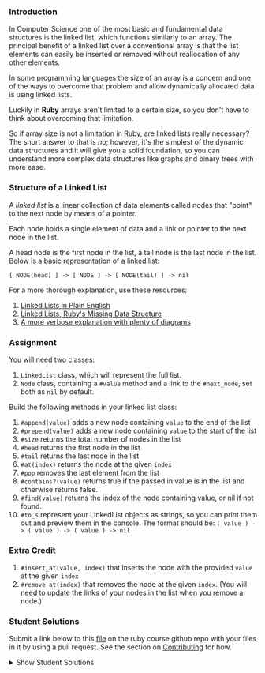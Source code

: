### Introduction

In Computer Science one of the most basic and fundamental data structures is the
linked list, which functions similarly to an array. The principal benefit of a linked
list over a conventional array is that the list elements can easily be inserted or
removed without reallocation of any other elements.

In some programming languages the size of an array is a concern and one of the ways
to overcome that problem and allow dynamically allocated data is using linked lists.

Luckily in **Ruby** arrays aren't limited to a certain size, so you don't have to think
about overcoming that limitation.

So if array size is not a limitation in Ruby, are linked lists really necessary?
The short answer to that is _no_; however, it's the simplest of the dynamic data
structures and it will give you a solid foundation, so you can understand more
complex data structures like graphs and binary trees with more ease.

### Structure of a Linked List

A _linked list_ is a linear collection of data elements called nodes that "point"
to the next node by means of a pointer.

Each node holds a single element of data and a link or pointer to the next node in the list.

A head node is the first node in the list, a tail node is the last node in the list. Below is a basic representation of a linked list:

`[ NODE(head) ] -> [ NODE ] -> [ NODE(tail) ] -> nil`

For a more thorough explanation, use these resources:

1.  [Linked Lists in Plain English](https://www.youtube.com/watch?v=oiW79L8VYXk)
2.  [Linked Lists, Ruby's Missing Data Structure](https://www.sitepoint.com/rubys-missing-data-structure/)
3.  [A more verbose explanation with plenty of diagrams](http://www.cs.cmu.edu/~adamchik/15-121/lectures/Linked%20Lists/linked%20lists.html)

### Assignment

<div class="lesson-content__panel" markdown="1">
  You will need two classes:

1. `LinkedList` class, which will represent the full list.
2. `Node` class, containing a `#value` method and a link to the `#next_node`, set both as `nil` by default.

Build the following methods in your linked list class:

1. `#append(value)` adds a new node containing `value` to the end of the list
2. `#prepend(value)` adds a new node containing `value` to the start of the list
3. `#size` returns the total number of nodes in the list
4. `#head` returns the first node in the list
5. `#tail` returns the last node in the list
6. `#at(index)` returns the node at the given `index`
7. `#pop` removes the last element from the list
8. `#contains?(value)` returns true if the passed in value is in the list and otherwise returns false.
9. `#find(value)` returns the index of the node containing value, or nil if not found.
10. `#to_s` represent your LinkedList objects as strings, so you can print them out and preview them in the console.
    The format should be: `( value ) -> ( value ) -> ( value ) -> nil`

### Extra Credit

1. `#insert_at(value, index)` that inserts the node with the provided `value` at the given `index`
2. `#remove_at(index)` that removes the node at the given `index`. (You will need to update the links of your nodes in the list when you remove a node.)
   </div>

### Student Solutions

Submit a link below to this [file](https://github.com/TheOdinProject/curriculum/blob/master/ruby_programming/computer_science/project_linked_lists.md) on the ruby course github repo with your files in it by using a pull request. See the section on [Contributing](http://github.com/TheOdinProject/curriculum/blob/master/contributing.md) for how.

<details markdown="block">
  <summary> Show Student Solutions </summary>

- Add your solution below this line!
- [pudu87's Solution](https://github.com/pudu87/linked-lists)
- [Philipp's Solution (with extra credit)](https://github.com/philipp-mcvity/odin-ruby.linked_lists)
- [YesSeri's Solution](https://github.com/YesSeri/linked-list/blob/master/linked-list.rb)
- [Austin Fisher's Solution](https://github.com/Austin2016/linked_list)
- [Lucas Bide's Solution (with extra credit)](https://github.com/Lucas-Bide/linked_list)
- [DalandanJuice's Solution (with extra credit)](https://github.com/DalandanJuice/odin_cs_projects/blob/master/linked_lists/linked_lists.rb)
- [jodokusquack's Solution (with extra credit)](https://github.com/jodokusquack/ruby_linked_list)
- [Olugbade Olalekan's Solution (with extra credit)](https://github.com/gbadesimple/data_structure_linked_list)
- [Bradley's Solution (with extra credit)](https://github.com/spaceincase/odin-project-exercises/tree/master/linked_lists)
- [Billy's Solution (with extra credit)](https://github.com/bcoffin9/project_linked_list)
- [Sher's Solution (with extra credit)](https://github.com/sher-s7/linkedlist)
- [Nasser Abachi's Solution](https://github.com/abachi/theodinproject/tree/master/building-projects/linked-list)
- [Run After's Solution](https://github.com/run-after/curriculum/blob/master/ruby_programming/computer_science/project_linked_lists.md)
- [Robin's Solution](https://github.com/CoolGlasses/linked_list/blob/master/linked_list.rb)
- [Uzay-G's Solution](https://github.com/Uzay-G/ruby_exercises/blob/master/linked_list.rb)
- [Rafe Draper's Solution](https://github.com/rafeDraper/ruby_exercises/tree/master/linked_lists)
- [Nikolas Broman's Solution](https://github.com/nikolasbroman/linked_list)
- [Ian's Solution (with extra credit)](https://github.com/IanMKesler/linked_list)
- [Andrija Jelenkovic's Solution (with extra credit)](https://github.com/Amdrija/ruby-practice)
- [Chris' Solution (with extra credit)](https://github.com/CSalois114/project_linked_list/blob/master/linked_list.rb)
- [Jose Salvador's Solution (with extra credit)](https://github.com/Jsalvadorpp/Ruby-Data-Structures/blob/master/linkedLists.rb)
- [Alain Suarez's Solution (with extra credit)](https://gitlab.com/asuar/ruby-linkedlist)
- [Jay Burbyga's Solution (with extra credit)](https://github.com/Jaybur1/ruby_exercises/blob/master/linked_list/linked_list.rb)
- [JFAldridge's Solution (with extra credit)](https://github.com/JFAldridge/ruby_linked_list)
- [Leonardo Vega's Solution (with extra credit)](https://github.com/leonardovega/ruby_programming/blob/master/computer_science/project_linked_lists.rb)
- [BShowen's Solution (with extra credit)](https://github.com/BShowen/Linked_list_in_Ruby)
- [Arilson Souza Solution](https://github.com/arilsonsouza/the_odin_project/blob/master/ruby/project_linked_lists/linked_list.rb)
- [Vollantre's Solution](https://github.com/vollantre/linked_list/blob/master/linked_list.rb)
- [Braxton Lemmon's Solution](https://github.com/braxtonlemmon/linked_lists)
- [Kevin Vuong's Solution](https://github.com/fffear/linked_lists)
- [Nicolas Espinoza's Solution](https://github.com/nicospz/linked_lists)
- [Rudi Boshoff's Solution](https://github.com/RudiBoshoff/linked-list)
- [Learnsometing's Solution w/extras](https://github.com/learnsometing/TOP-ruby-projects/tree/master/ruby/computer-science/linked-list)
- [Simon Tharby's Solution](https://github.com/jinjagit/linked_list/blob/master/linked.rb)
- [Chris Wegscheid's Solution](https://github.com/cwegscheid08/linked_list)
- [Smetanca52's Solution](https://github.com/Smetanca52/ruby_exercices/blob/master/linked_lists.rb)
- [Stefano Merazzi's Solution (w/ extra)](https://github.com/ste001/ruby-exercises/blob/master/computer_science/linked_lists.rb)
- [Dreniak's Solution](https://github.com/Dreniak/linked_list/blob/master/linkedlist.rb)
- [Mohamed Elattar's Solution](https://github.com/mohamed-elattar/linked-list)
- [brendan tang's Solution](https://github.com/brndntng/linked_list)
- [prw001's Solution](https://github.com/prw001/linked_list)
- [Max Garber's Solution](https://github.com/bubblebooy/miscellaneous-exercises/blob/master/Linked%20List.rb)
- [Malaika (Mic) Solution](https://github.com/malaikaMI/Link_list)
- [Sherman Bowling's Solution](https://github.com/janus0/top_course_work/tree/master/ruby/project_linked_list)
- [Nathan Sherburne's Solution](https://github.com/nathansherburne/ruby_practice/blob/master/data_structures/linked_list.rb)
- [Javier Machin's Solution](https://github.com/Javier-Machin/Linked_list/blob/master/linked_list.rb)
- [Btreim's Solution](https://github.com/btreim/ruby/blob/master/linked_list.rb)
- [0zra's Solution](https://github.com/0zra/linkedlist/blob/master/linkedlist.rb)
- [Demo318's Solution (with extra credit)](https://github.com/Demo318/ruby_linked_lists)
- [mtizim's Solution (with extra credit)](https://github.com/mtizim/odin_projects/blob/master/ruby/linkedlists.rb)
- [Isil Donmez's Solution](https://github.com/isildonmez/linked_lists/blob/master/linked_lists.rb)
- [Bruno Parga's Solution](https://github.com/brunoparga/odinproject/blob/master/Ruby/linkedlist.rb)
- [Jmooree30's Solution](https://github.com/jmooree30/Linked-list.git)
- [Andrew's Solution](https://github.com/andrewr224/Linked-Lists)
- [Jason McKee's Solution](https://github.com/jttmckee/odin-project-ruby/tree/master/LinkedList)
- [Jonathan Yiv's Solution](https://github.com/JonathanYiv/linked_list)
- [Roland Studer's Solution](https://github.com/RolandStuder/odin_project_Solutions/tree/master/linked_lists)
- [justinckim3's Solution](https://github.com/justinckim3/linked_list/blob/master/linked_list.rb)
- [Kasey Z's Solution (with extra credit)](https://github.com/kasey-z/TOP-Solutions/blob/master/linked_lists/linked_lists.rb)
- [thisisned's Solution](https://github.com/thisisned/linked_list/blob/master/linked_list.rb)
- [SadieD's Solution](https://github.com/SadieD/linked_lists)
- [Clayton Sweeten's Solution](https://github.com/cjsweeten101/OdinProjects/tree/master/linked_list)
- [holdercp's Solution](https://github.com/holdercp/linked_lists)
- [Webdev-burd's Solution](https://github.com/webdev-burd/linked_list)
- [Jfonz412's Solution](https://github.com/jfonz412/computer_science/blob/master/linked_lists.rb)
- [xavier Solution (+ extra)](https://github.com/nxdf2015/odin-linked-lists/blob/master/linked_list.rb)
- [Ovsjah Schweinefresser's Solution](https://github.com/Ovsjah/linked_lists)
- [Oleh Sliusar's Solution](https://github.com/OlehSliusar/linked_lists)
- [Nikolay Dyulgerov's Solution](https://github.com/NicolayD/ruby-data-structures/blob/master/linked_list.rb)
- [mindovermiles262's Solution](https://github.com/mindovermiles262/linked-list)
- [theghall's Solution](https://github.com/theghall/linked-list.git)
- [yilmazgunalp's Solution with extra](https://github.com/yilmazgunalp/linked_list)
- [Ayushka's Solution](https://github.com/ayushkamadji/ruby_linked_list/blob/master/lib/LinkedList.rb)
- [ToTenMilan's Solution with extra](https://github.com/ToTenMilan/the_odin_project/tree/master/ruby/linked_list)
- [Raiko's Solution (with extra credit)](https://github.com/Cypher0/linked_lists/blob/master/linked_list.rb)
- [Nicolas Amaya's Solution (with extra)](https://github.com/nicoasp/TOP---Ruby-Linked-Lists)
- [nmac's Solution](https://github.com/nmacawile/LinkedList)
- [John Phelps's Solution (+extra)](https://github.com/jphelps413/odin-ruby/blob/master/linked-lists/linked_list.rb)
- [Jib's Solution (with extra credit)](https://github.com/NuclearMachine/OdinTasks/tree/master/LinkedLists)
- [Stefan (Cyprium)'s Solution](https://github.com/dev-cyprium/linked-lists-ruby/)
- [Cody Loyd's Solution (with tests and extra credit)](https://github.com/codyloyd/linked_list)
- [Miguel Herrera's Solution](https://github.com/migueloherrera/linked-lists)
- [KrakenHH's Solution](https://github.com/KrakenHH/ruby/tree/master/algorithms/linked_list)
- [Shala Qweghen's Solution](https://github.com/ShalaQweghen/linked_list)
- [John Connor's Solution](https://github.com/jacgitcz/linked_list)
- [Earth35's Solution](https://github.com/Earth35/linked-list/blob/master/linked_list.rb)
- [Oscar Y.'s Solution](https://github.com/mysteryihs/ruby_projects/blob/master/linked_list.rb)
- [Amrr Bakry's Solution - with extra credit](https://github.com/Amrrbakry/learning_ruby/blob/master/LinkedList/linked_list.rb)
- [Jean Merlet's Solution](https://github.com/jeanmerlet/ruby_misc/blob/master/data_structures/linked_list.rb)
- [Manu Phatak's HIGH ENERGY Solution](https://github.com/bionikspoon/ruby_linked_list)
- [fugumagu's Solution with extra credit](https://github.com/fugumagu/the_odin_project/tree/master/linked_list)
- [Sasho's Solution /w extra credit](https://github.com/sashoa/the-odin-project/tree/master/project-linked-lists)
- [Austin's Solution with extra credit](https://github.com/CouchofTomato/algorithm/blob/master/linked_list.rb)
- [Jiazhi Guo's Solution (with extra credit)](https://github.com/jerrykuo7727/linked_lists)
- [Dan Hoying's Solution (with extra credit)](https://github.com/danhoying/linked_lists)
- [Chris Chambers' Solution (with extra credit)](https://github.com/chrisgchambers/ruby_exercies/blob/master/linked_list/linked_list.rb)
- [Jorrit Luimers' (Voodoo Woodoo) Solution](https://github.com/voodoowoodoo/ruby_linked_lists)
- [Francisco Carlos's Solution (with extra credit)](https://github.com/fcarlosdev/the_odin_project/tree/master/linked_lists)
- [Loris Aranda's Solution (with extra credit)](https://github.com/LorisProg/ruby-linked_lists)
- [at0micr3d's Solution (with extra credit)](https://github.com/at0micr3d/linked_list)
- [Eric M's Solution (with extra credit)](https://github.com/em77/linked_list)
- [Clint's Solution (extra cred)](https://github.com/tholymap/OdinLinkedList)
- [Dylan's Solution (with extra credit)](https://github.com/resputin/the_odin_project/blob/master/Ruby/linklist/linklist.rb)
- [David Chapman's Solution (with extra credit)](https://github.com/davidchappy/odin_training_projects/tree/master/linked_lists)
- [Leonard Soai-Van Solution](https://github.com/leosoaivan/TOP_compsci)
- [Anthony Vumbaca's Solution (with extra credit)](https://github.com/tvumbaca/linked_lists/blob/master/linked_list.rb)
- [Jerry Gao's tryhard Solution](https://github.com/blackwright/odin/tree/master/ruby_linked_list)
- [Marcus' Solution (with extra credit)](https://github.com/nestcx/odin_comp_sci/blob/master/linked_list.rb)
- [Mateusz Staszczyk's](https://github.com/sleaz0id/LinkedList)
- [Sophia Wu's Solution (with extra credit)](https://github.com/SophiaLWu/project-linked-lists)
- [Samuel Langenfeld's Solution](https://github.com/SamuelLangenfeld/linked_list)
- [Braydon Pacheco's Solution](https://github.com/pacheeko/linked_lists/blob/master/linked_lists.rb)
- [Robert Szabo's Solution](https://github.com/Siker001/the_odin_project_exercises/blob/master/ruby/linked_lists/linked_list.rb)
- [jeff1st's Solution](https://github.com/jeff1st/linked_list)
- [Noah Prescott's Solution](https://github.com/npresco/top/tree/master/linked_list)
- [Cody Buffaloe's Solution](https://github.com/CodyLBuffaloe/Linked_Lists)
- [Daniel Varcas aka d-zer0's Solution](https://github.com/d-zer0/linked_list/blob/master/linked_list.rb)
- [Zach Beaird's Solution (with extra credit)](https://github.com/zbbeaird89/Linked-List)
- [EMuchynski's Solution](https://github.com/EMuchynski/linked_lists)
- [Luján Fernaud's Solution](https://github.com/lujanfernaud/ruby-linked-list)
- [Jason Dancocks' Solution](https://github.com/JasonDancocks/Ruby/tree/master/linkedlists)
- [Anistor86's Solution](https://github.com/anistor86/linked_list)
- [James Redux's Solution](https://github.com/Jamesredux/linked_list)
- [Oliver Curting's Solution (with extra credit)](https://github.com/Curting/linked_lists)
- [Alex's Solution](https://github.com/alexcorremans/linked_list)
- [HSaad's Solution](https://github.com/HSaad/linked-lists)
- [Scott McKell's Solution](https://github.com/zottwickel/linked_list.git)
- [Punnadittr's Solution](https://github.com/punnadittr/linked_list/blob/master/linked_lists.rb)
- [Agon Idrizi's Solution](https://github.com/AgonIdrizi/Recursion/blob/master/linked_list.rb)
- [Areeba's Solution](https://github.com/AREEBAISHTIAQ/LinkedLists/blob/master/linkedlist.rb)
- [dmarkiewicz's Solution](https://github.com/dmarkiewicz/the-odin-project/tree/master/Ruby/Linked-list)
- [Felipe Parreira's Solution](https://github.com/FelipeParreira/TheOdinProject/blob/master/ruby-programming/a-bit-of-CS/linked_lists/linked-list.rb)
- [mojotron's Solution](https://github.com/mojotron/linked-lists/blob/master/linked_list_class.rb)
- [Tommy's Solution](https://github.com/hoangtommy/linkedLists/blob/master/LinkedList.rb)
- [Emil Dimitrov's Solution](https://github.com/imemdm/linked_list)
- [EdwardHeath's Solution (with extra credit)](https://github.com/EdwardHeath/linked_list/tree/master)
- [Leila Alderman's Solution](https://github.com/leila-alderman/TOP_ruby_exercises/tree/master/08_linked_list)
- [Vitaly Osipov's Solution](https://github.com/vi7ali/ruby-practice/tree/master/linked-list)
- [vanny96's Solution](https://github.com/vanny96/linked_lists)
- [JamCry's Solution](https://github.com/jamcry/ruby-advanced-exercises/blob/master/linked_lists.rb)
- [Wesley Wang's Solution (with extra credit)](https://github.com/wesleymellon/linked-list-structure)
- [Alex Krewson's Solution (with extra credit)](https://github.com/alexkrewson/linked_lists)
- [Rey van den Berg's Solution (with extra credit)](https://github.com/Rey810/Linked-List-Data-Structure-)
- [Sergej Jurchenko's Solution (with extra credit)](https://github.com/Sergyurch/linked_list/blob/master/linked_list.rb)
- [Han Josmer's Solution (with extra credit)](https://github.com/HanJosmer/ruby_programming/blob/master/linked_lists/linked_lists.rb)
- [Robert Dunbar's Solution (with extra credit)](https://github.com/RobertDunbar/ruby-linked-list)
- [Ben Fowler's Solution (with extra credit)](https://github.com/benfowler04/ruby-cs/blob/master/linked_list.rb)
- [Bendee48's Solution (with extra credit)](https://github.com/bendee48/Data-Structures/blob/master/linked_lists.rb)
- [Ray Alvarez's Solution (with extra credit)](https://github.com/ray-alvarez/linkedlists)
- [Brett Bonnet's Solution (with extra credit)](https://github.com/Brett-Bonnet/linked_lists)
- [Adriel Bruno's Solution (with extra credit)](https://github.com/AdrielTrigger/Ruby-Linked-List/blob/master/linked_list.rb)
- [Toberoni's Solution (with extra credit)](https://github.com/toberoni/the_odin_project/tree/master/ruby_programming/linked_lists)
- [guacamobley's Solution](https://github.com/guacamobley/linked-list)
- [Robert Suazo's Solution](https://github.com/rsuazo/linked_lists/blob/master/linked_lists.rb)
- [Ranon Martin's Solution (with extra credit)](https://github.com/ranonm/TheOdinProjectExercises/tree/master/linked_list)
- [unheavenlycreature's Solution (with extra credit)](https://github.com/unheavenlycreature/linkedlist)
- [hyperturing's Solution (with extra credit)](https://github.com/hyperturing/linked-list)
- [Rob Dulabon's Solution](https://github.com/RDulabon/linked_list)
- [Timework's Solution (with extra credit)](https://github.com/Timework/linkedList/blob/master/list.rb)
- [Cinthia's Solution (with extra credit)](https://github.com/cinthiagodoi/linked-lists)
- [Matt M's Solution (with extra credit)](https://github.com/MattMiller1989/Linked-List)
- [Michael K's Solution](https://github.com/a0x77ry/odin/tree/master/ruby-exercises/linked_list)
  </details>
